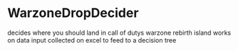 # WarzoneDropDecider

decides where you should land in call of dutys warzone rebirth island 
works on data input collected on excel to feed to a decision tree 
